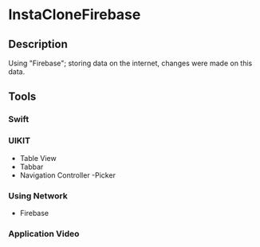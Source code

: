 # InstaCloneFirebase

## Description

Using "Firebase"; storing data on the internet, changes were made on this data. 

## Tools

### Swift
### UIKIT
- Table View
- Tabbar
- Navigation Controller
-Picker

### Using Network
- Firebase

### Application Video

